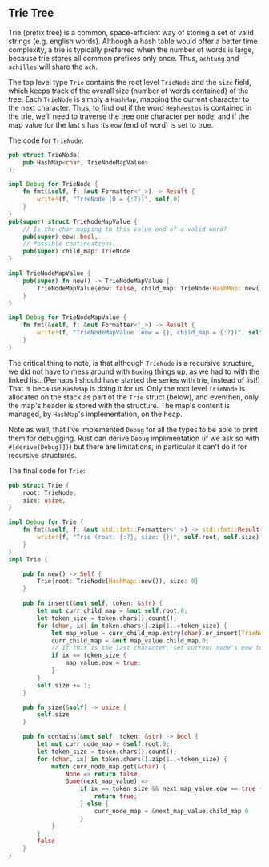 ## Trie Tree

Trie (prefix tree) is a common, space-efficient way of storing a set of valid strings (e.g. english words). 
Although a hash table would offer a better time complexity, a trie is typically preferred when the number
of words is large, because trie stores all common prefixes only once. Thus, `achtung` and `achilles` will
share the `ach`.

The top level type `Trie` contains the root level `TrieNode` and the `size` field, which keeps track of
the overall size (number of words contained) of the tree. Each `TrieNode` is simply a `HashMap`,
mapping the current character to the next character. Thus, to find out if the word `Hephaestos` is contained
in the trie, we'll need to traverse the tree one character per node, and if the map value for the last `s`
has its `eow` (end of word) is set to true.

The code for `TrieNode`:
```rust
pub struct TrieNode(
    pub HashMap<char, TrieNodeMapValue>
);

impl Debug for TrieNode {
    fn fmt(&self, f: &mut Formatter<'_>) -> Result {
        write!(f, "TrieNode (0 = {:?})", self.0)
    }
}
pub(super) struct TrieNodeMapValue {
    // Is the char mapping to this value end of a valid word?
    pub(super) eow: bool,
    // Possible continuations.
    pub(super) child_map: TrieNode
}

impl TrieNodeMapValue {
    pub(super) fn new() -> TrieNodeMapValue {
        TrieNodeMapValue{eow: false, child_map: TrieNode(HashMap::new())}
    }
}

impl Debug for TrieNodeMapValue {
    fn fmt(&self, f: &mut Formatter<'_>) -> Result {
        write!(f, "TrieNodeMapValue (eow = {}, child_map = {:?})", self.eow, self.child_map)
    }
}
```
The critical thing to note, is that although `TrieNode` is a recursive structure, we did not have to 
mess around with `Box`ing things up, as we had to with the linked list. (Perhaps I should have started
the series with trie, instead of list!) That is because `HashMap` is doing it for us. Only the root level
`TrieNode` is allocated on the stack as part of the `Trie` struct (below), and eventhen, only the map's
header is stored with the structure. The map's content is managed, by `HashMap`'s implementation, on the
heap.

Note as well, that I've implemented `Debug` for all the types to be able to print them for debugging. Rust
can derive `Debug` implimentation (if we ask so with `#[derive(Debug)])`) but there are limitations,
in particular it can't do it for recursive structures.

The final code for `Trie`:
```rust
pub struct Trie {
    root: TrieNode,
    size: usize,
}

impl Debug for Trie {
    fn fmt(&self, f: &mut std::fmt::Formatter<'_>) -> std::fmt::Result {
        write!(f, "Trie (root: {:?}, size: {})", self.root, self.size)
    }
}
impl Trie {

    pub fn new() -> Self {
        Trie{root: TrieNode(HashMap::new()), size: 0}
    }

    pub fn insert(&mut self, token: &str) {
        let mut curr_child_map = &mut self.root.0;
        let token_size = token.chars().count();
        for (char, ix) in token.chars().zip(1..=token_size) {
            let map_value = curr_child_map.entry(char).or_insert(TrieNodeMapValue::new());
            curr_child_map = &mut map_value.child_map.0;
            // If this is the last character, set current node's eow to true
            if ix == token_size {
                map_value.eow = true;
            }
        }
        self.size += 1;
    }

    pub fn size(&self) -> usize {
        self.size
    }

    pub fn contains(&mut self, token: &str) -> bool {
        let mut curr_node_map = &self.root.0;
        let token_size = token.chars().count();
        for (char, ix) in token.chars().zip(1..=token_size) {
            match curr_node_map.get(&char) {
                None => return false,
                Some(next_map_value) =>
                    if ix == token_size && next_map_value.eow == true {
                        return true;
                    } else {
                        curr_node_map = &next_map_value.child_map.0
                    }
            }
        }
        false
    }
}
```
